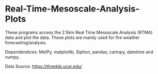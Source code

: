 # Real-Time-Mesoscale-Analysis-Plots
These programs access the 2.5km Real Time Mesoscale Analysis (RTMA) data and plot the data. These
 plots are mainly used for fire weather forecasting/analysis. 

 Dependendices: MetPy, matplotlib, Siphon, pandas, cartopy, datetime and numpy. 

Data Source: https://thredds.ucar.edu/ 
